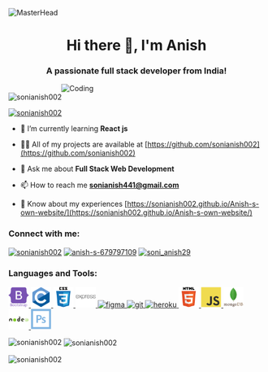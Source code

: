 ![MasterHead](https://camo.githubusercontent.com/417e6e178a69cc045c656d083ba983a59303f099087090269c01cacc6741ef29/68747470733a2f2f7170682e66732e71756f726163646e2e6e65742f6d61696e2d71696d672d6661376234626463336232663733653734396535633263363436643461653133)
<h1 align="center">Hi there 👋, I'm Anish</h1>
<h3 align="center">A passionate full stack developer from India!</h3>
<img align="right" width = "400" src="https://cdn.dribbble.com/users/1162077/screenshots/3848914/programmer.gif" alt="Coding">

<p align="left"> <img src="https://komarev.com/ghpvc/?username=sonianish002&label=Profile%20views&color=0e75b6&style=flat" alt="sonianish002" /> </p>

<p align="left"> <a href="https://twitter.com/sonianish002" target="blank"><img src="https://img.shields.io/twitter/follow/sonianish002?logo=twitter&style=for-the-badge" alt="sonianish002" /></a> </p>

- 🌱 I’m currently learning **React js**

- 👨‍💻 All of my projects are available at [https://github.com/sonianish002](https://github.com/sonianish002)

- 💬 Ask me about **Full Stack Web Development**

- 📫 How to reach me **sonianish441@gmail.com**

- 📄 Know about my experiences [https://sonianish002.github.io/Anish-s-own-website/](https://sonianish002.github.io/Anish-s-own-website/)

<h3 align="left">Connect with me:</h3>
<p align="left">
<a href="https://twitter.com/sonianish002" target="blank"><img align="center" src="https://raw.githubusercontent.com/rahuldkjain/github-profile-readme-generator/master/src/images/icons/Social/twitter.svg" alt="sonianish002" height="30" width="40" /></a>
<a href="https://linkedin.com/in/anish-s-679797109" target="blank"><img align="center" src="https://raw.githubusercontent.com/rahuldkjain/github-profile-readme-generator/master/src/images/icons/Social/linked-in-alt.svg" alt="anish-s-679797109" height="30" width="40" /></a>
<a href="https://instagram.com/soni_anish29" target="blank"><img align="center" src="https://raw.githubusercontent.com/rahuldkjain/github-profile-readme-generator/master/src/images/icons/Social/instagram.svg" alt="soni_anish29" height="30" width="40" /></a>
</p>

<h3 align="left">Languages and Tools:</h3>
<p align="left"> <a href="https://getbootstrap.com" target="_blank" rel="noreferrer"> <img src="https://raw.githubusercontent.com/devicons/devicon/master/icons/bootstrap/bootstrap-plain-wordmark.svg" alt="bootstrap" width="40" height="40"/> </a> <a href="https://www.cprogramming.com/" target="_blank" rel="noreferrer"> <img src="https://raw.githubusercontent.com/devicons/devicon/master/icons/c/c-original.svg" alt="c" width="40" height="40"/> </a> <a href="https://www.w3schools.com/css/" target="_blank" rel="noreferrer"> <img src="https://raw.githubusercontent.com/devicons/devicon/master/icons/css3/css3-original-wordmark.svg" alt="css3" width="40" height="40"/> </a> <a href="https://expressjs.com" target="_blank" rel="noreferrer"> <img src="https://raw.githubusercontent.com/devicons/devicon/master/icons/express/express-original-wordmark.svg" alt="express" width="40" height="40"/> </a> <a href="https://www.figma.com/" target="_blank" rel="noreferrer"> <img src="https://www.vectorlogo.zone/logos/figma/figma-icon.svg" alt="figma" width="40" height="40"/> </a> <a href="https://git-scm.com/" target="_blank" rel="noreferrer"> <img src="https://www.vectorlogo.zone/logos/git-scm/git-scm-icon.svg" alt="git" width="40" height="40"/> </a> <a href="https://heroku.com" target="_blank" rel="noreferrer"> <img src="https://www.vectorlogo.zone/logos/heroku/heroku-icon.svg" alt="heroku" width="40" height="40"/> </a> <a href="https://www.w3.org/html/" target="_blank" rel="noreferrer"> <img src="https://raw.githubusercontent.com/devicons/devicon/master/icons/html5/html5-original-wordmark.svg" alt="html5" width="40" height="40"/> </a> <a href="https://developer.mozilla.org/en-US/docs/Web/JavaScript" target="_blank" rel="noreferrer"> <img src="https://raw.githubusercontent.com/devicons/devicon/master/icons/javascript/javascript-original.svg" alt="javascript" width="40" height="40"/> </a> <a href="https://www.mongodb.com/" target="_blank" rel="noreferrer"> <img src="https://raw.githubusercontent.com/devicons/devicon/master/icons/mongodb/mongodb-original-wordmark.svg" alt="mongodb" width="40" height="40"/> </a> <a href="https://nodejs.org" target="_blank" rel="noreferrer"> <img src="https://raw.githubusercontent.com/devicons/devicon/master/icons/nodejs/nodejs-original-wordmark.svg" alt="nodejs" width="40" height="40"/> </a> <a href="https://www.photoshop.com/en" target="_blank" rel="noreferrer"> <img src="https://raw.githubusercontent.com/devicons/devicon/master/icons/photoshop/photoshop-line.svg" alt="photoshop" width="40" height="40"/> </a> </p>

<p><img align="left" src="https://github-readme-stats.vercel.app/api/top-langs?username=sonianish002&show_icons=true&locale=en&layout=compact" alt="sonianish002" /></p>

<p>&nbsp;<img align="center" src="https://github-readme-stats.vercel.app/api?username=sonianish002&show_icons=true&locale=en" alt="sonianish002" /></p>

<p><img align="center" src="https://github-readme-streak-stats.herokuapp.com/?user=sonianish002&" alt="sonianish002" /></p>

